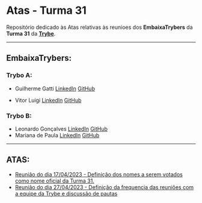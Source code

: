 
# Atas  - Turma 31

Repositório dedicado às Atas relativas às reunioes dos **EmbaixaTrybers** da **Turma 31** da [**Trybe**](https://www.betrybe.com/).

 -----
 
## EmbaixaTrybers:

 ### **Trybo A:**
* Guilherme Gatti  [LinkedIn](https://www.linkedin.com/in/guilhermegattimarinho/) [GitHub](https://github.com/guilhermegattimarinho)
    
* Vitor Luigi [LinkedIn](https://www.linkedin.com/in/vitorluigidev/) [GitHub](https://github.com/vitorluigif)

 ### **Trybo B:**
* Leonardo Gonçalves [LinkedIn](https://www.linkedin.com/in/leobacamarte/) [GitHub](https://github.com/Leobacamarte)
* Mariana de Paula  [LinkedIn](https://www.linkedin.com/in/marianapcorrea/) [GitHub](https://github.com/marianapcorrea)

-----

## ATAS:
 * [Reunião do dia 17/04/2023 - Definição dos nomes a serem votados como nome oficial da Turma 31.](https://github.com/marianapcorrea/Atas-Turma31/blob/master/17-04-23.md)
 * [Reunião do dia 27/04/2023 - Definição da frequencia das reuniões com a equipe da Trybe e discussão de pautas](https://github.com/marianapcorrea/Atas-Turma31/blob/master/27-04-26.md)
